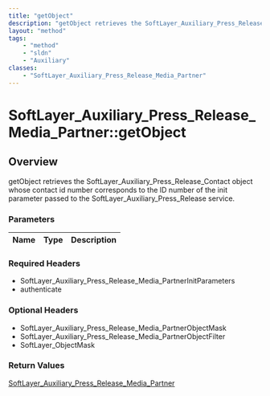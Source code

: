 ```yaml
---
title: "getObject"
description: "getObject retrieves the SoftLayer_Auxiliary_Press_Release_Contact object whose contact id number corresponds to the ID n... "
layout: "method"
tags:
    - "method"
    - "sldn"
    - "Auxiliary"
classes:
    - "SoftLayer_Auxiliary_Press_Release_Media_Partner"
---
```

# SoftLayer_Auxiliary_Press_Release_Media_Partner::getObject
## Overview 
getObject retrieves the SoftLayer_Auxiliary_Press_Release_Contact object whose contact id number corresponds to the ID number of the init parameter passed to the SoftLayer_Auxiliary_Press_Release service. 

### Parameters 
|Name | Type | Description |
| --- | --- | --- |


### Required Headers
* SoftLayer_Auxiliary_Press_Release_Media_PartnerInitParameters
* authenticate

### Optional Headers
* SoftLayer_Auxiliary_Press_Release_Media_PartnerObjectMask
* SoftLayer_Auxiliary_Press_Release_Media_PartnerObjectFilter
* SoftLayer_ObjectMask

### Return Values
<a href='/reference/datatypes/SoftLayer_Auxiliary_Press_Release_Media_Partner'>SoftLayer_Auxiliary_Press_Release_Media_Partner </a>

